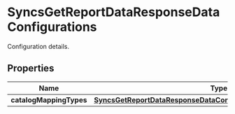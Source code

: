 

# SyncsGetReportDataResponseDataConfigurations

Configuration details.

## Properties

| Name | Type | Description | Notes |
|------------ | ------------- | ------------- | -------------|
|**catalogMappingTypes** | [**SyncsGetReportDataResponseDataConfigurationsCatalogMappingTypes**](SyncsGetReportDataResponseDataConfigurationsCatalogMappingTypes.md) |  |  [optional] |



